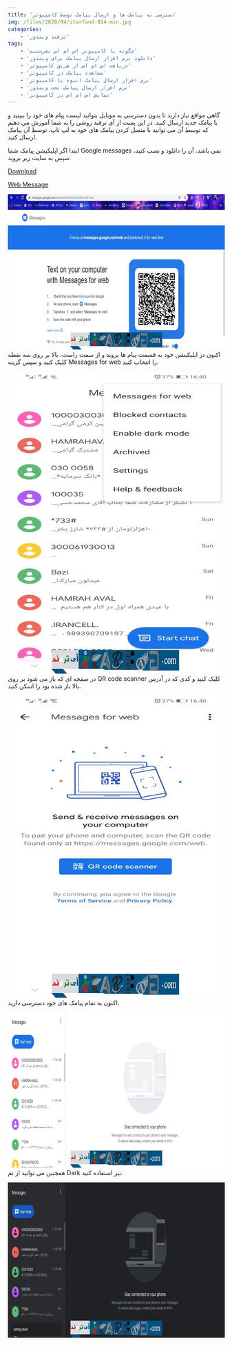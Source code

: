 ```yaml
---
title: 'دسترسی به پیامک ها و ارسال پیامک توسط کامپیوتر'
img: /files/2020/04/itarfand-914-min.jpg
categories:
    - 'ترفند ویندوز'
tags:
    - 'چگونه با کامپیوتر اس ام اس بفرستیم'
    - 'دانلود نرم افزار ارسال پیامک برای ویندوز'
    - 'دریافت اس ام اس از طریق کامپیوتر'
    - 'مشاهده پیامک در کامپیوتر'
    - 'نرم افزار ارسال پیامک انبوه با کامپیوتر'
    - 'نرم افزار ارسال پیامک تحت ویندوز'
    - 'نمایش اس ام اس در کامپیوتر'
---
```


گاهی مواقع نیاز دارید تا بدون دسترسی به موبایل بتوانید لیست پیام های خود را ببینید و یا پیامک جدید ارسال کنید. در این پست از آی ترفند روشی را به شما آموزش می دهیم که توسط آن می توانید با متصل کردن پیامک های خود به لپ تاپ، توسط آن پیامک ارسال کنید.

ابتدا اگر اپلیکیشن پیامک شما Google messages نمی باشد، آن را دانلود و نصب کنید، سپس به سایت زیر بروید.

[Download](https://messages.google.com/)  

[Web Message](https://messages.google.com/web/authentication)  

![mhkarami97](/files/2020/04/itarfand-909-min.jpg)  
اکنون در اپلیکیشن خود به قسمت پیام ها بروید و از سمت راست، بالا بر روی سه نقطه کلیک کنید و سپس گزینه Messages for web را انتخاب کنید.

![mhkarami97](/files/2020/04/itarfand-910-min-1.jpg)  
در صفحه ای که باز می شود بر روی QR code scanner کلیک کنید و کدی که در آدرس بالا باز شده بود را اسکن کنید.

![mhkarami97](/files/2020/04/itarfand-911-min-1.jpg)  
اکنون به تمام پیامک های خود دسترسی دارید.

![mhkarami97](/files/2020/04/itarfand-912-min-1.jpg)  
همچنین می توانید از تم Dark نیز استفاده کنید.

![mhkarami97](/files/2020/04/itarfand-913-min-1.jpg)  

